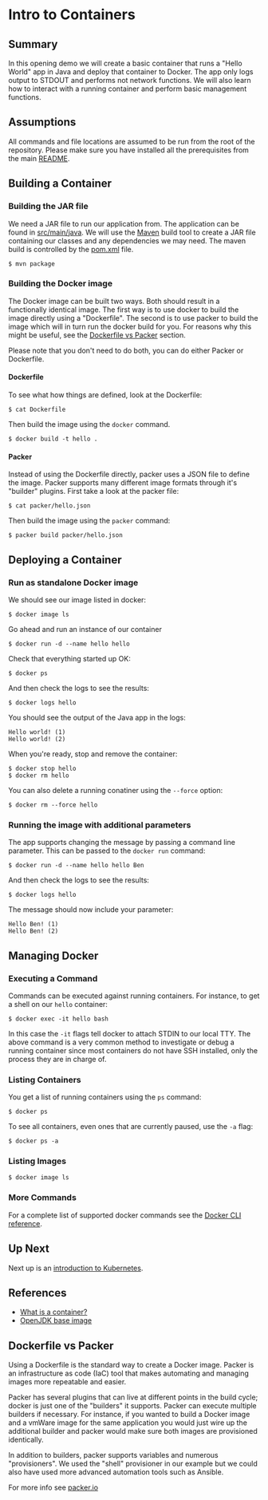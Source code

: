 # Intro to Containers
## Summary
In this opening demo we will create a basic container that runs a "Hello World"
app in Java and deploy that container to Docker. The app only logs output to STDOUT
and performs not network functions. We will also learn how to interact with a running
container and perform basic management functions.

## Assumptions
All commands and file locations are assumed to be run from the root of the repository. Please make sure you
have installed all the prerequisites from the main [README](../README.md).

## Building a Container
### Building the JAR file
We need a JAR file to run our application from. The application can be found in
[src/main/java](../src/main/java). We will use the [Maven](https://maven.apache.org/)
build tool to create a JAR file containing our classes and any dependencies we
may need. The maven build is controlled by the [pom.xml](../pom.xml) file.

```
$ mvn package
```

### Building the Docker image
The Docker image can be built two ways. Both should result in a functionally
identical image. The first way is to use docker to build the image directly
using a "Dockerfile". The second is to use packer to build the image which
will in turn run the docker build for you. For reasons why this might be
useful, see the [Dockerfile vs Packer](#dockerfile-vs-packer) section.

Please note that you don't need to do both, you can do either Packer or
Dockerfile.

#### Dockerfile
To see what how things are defined, look at the Dockerfile:
```
$ cat Dockerfile
```

Then build the image using the `docker` command.
```
$ docker build -t hello .
```

#### Packer
Instead of using the Dockerfile directly, packer uses a JSON file to define
the image. Packer supports many different image formats through it's "builder"
plugins. First take a look at the packer file:
```
$ cat packer/hello.json
```

Then build the image using the `packer` command:
```
$ packer build packer/hello.json
```

## Deploying a Container
### Run as standalone Docker image
We should see our image listed in docker:
```
$ docker image ls
```

Go ahead and run an instance of our container
```
$ docker run -d --name hello hello
```

Check that everything started up OK:
```
$ docker ps
```

And then check the logs to see the results:
```
$ docker logs hello
```

You should see the output of the Java app in the logs:
```
Hello world! (1)
Hello world! (2)
```

When you're ready, stop and remove the container:
```
$ docker stop hello
$ docker rm hello
```

You can also delete a running conatiner using the `--force` option:

```
$ docker rm --force hello
```

### Running the image with additional parameters
The app supports changing the message by passing a command line parameter. This can be passed to the `docker run` command:
```
$ docker run -d --name hello hello Ben
```

And then check the logs to see the results:
```
$ docker logs hello
```

The message should now include your parameter:
```
Hello Ben! (1)
Hello Ben! (2)
```

## Managing Docker
### Executing a Command
Commands can be executed against running containers. For instance, to get a shell on our `hello` container:
```
$ docker exec -it hello bash
```

In this case the `-it` flags tell docker to attach STDIN to our local TTY. The above command is a very common
method to investigate or debug a running container since most containers do not have SSH installed, only the
process they are in charge of.

### Listing Containers
You get a list of running containers using the `ps` command:
```
$ docker ps
```

To see all containers, even ones that are currently paused, use the `-a` flag:
```
$ docker ps -a
```

### Listing Images
```
$ docker image ls
```

### More Commands
For a complete list of supported docker commands see the [Docker CLI reference](https://docs.docker.com/engine/reference/commandline/docker/).

## Up Next
Next up is an [introduction to Kubernetes](intro_to_kubernetes.md).

## References
* [What is a container?](https://www.docker.com/resources/what-container)
* [OpenJDK base image](https://hub.docker.com/_/openjdk)

## Dockerfile vs Packer
Using a Dockerfile is the standard way to create a Docker image. Packer is an infrastructure as code (IaC) tool that
makes automating and managing images more repeatable and easier.

Packer has several plugins that can live at different points in the build cycle; docker is just one of the "builders"
it supports. Packer can execute multiple builders if necessary. For instance, if you wanted to build a Docker image
and a vmWare image for the same application you would just wire up the additional builder and packer would make sure both
images are provisioned identically.

In addition to builders, packer supports variables and numerous "provisioners". We used the "shell" provisioner in our
example but we could also have used more advanced automation tools such as Ansible.

For more info see [packer.io](http://packer.io)
